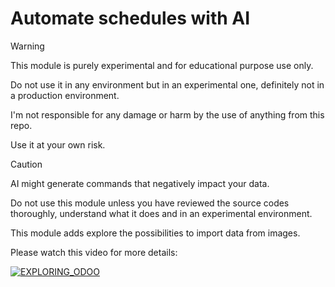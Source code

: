 # Automate schedules with AI
> [!WARNING]
> This module is purely experimental and for educational purpose use only.
>
> Do not use it in any environment but in an experimental one, definitely not in a production environment.
>
> I'm not responsible for any damage or harm by the use of anything from this repo.
>
> Use it at your own risk.

> [!CAUTION]
> AI might generate commands that negatively impact your data.
>
> Do not use this module unless you have reviewed the source codes thoroughly, understand what it does and in an experimental environment.

This module adds explore the possibilities to import data from images.

Please watch this video for more details:

[![EXPLORING_ODOO](https://img.youtube.com/vi/-pbfhXSFnhc/0.jpg)](https://www.youtube.com/watch?v=-pbfhXSFnhc)


